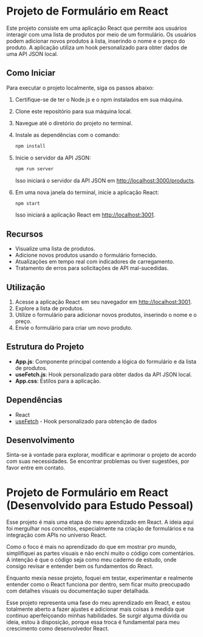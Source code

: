 # Projeto de Formulário em React

Este projeto consiste em uma aplicação React que permite aos usuários interagir com uma lista de produtos por meio de um formulário. Os usuários podem adicionar novos produtos à lista, inserindo o nome e o preço do produto. A aplicação utiliza um hook personalizado para obter dados de uma API JSON local.

## Como Iniciar

Para executar o projeto localmente, siga os passos abaixo:

1. Certifique-se de ter o Node.js e o npm instalados em sua máquina.
2. Clone este repositório para sua máquina local.
3. Navegue até o diretório do projeto no terminal.
4. Instale as dependências com o comando:

   ```bash
   npm install
   ```

5. Inicie o servidor da API JSON:

   ```bash
   npm run server
   ```

   Isso iniciará o servidor da API JSON em [http://localhost:3000/products](http://localhost:3000/products).

6. Em uma nova janela do terminal, inicie a aplicação React:

   ```bash
   npm start
   ```

   Isso iniciará a aplicação React em [http://localhost:3001](http://localhost:3001).

## Recursos

- Visualize uma lista de produtos.
- Adicione novos produtos usando o formulário fornecido.
- Atualizações em tempo real com indicadores de carregamento.
- Tratamento de erros para solicitações de API mal-sucedidas.

## Utilização

1. Acesse a aplicação React em seu navegador em [http://localhost:3001](http://localhost:3001).
2. Explore a lista de produtos.
3. Utilize o formulário para adicionar novos produtos, inserindo o nome e o preço.
4. Envie o formulário para criar um novo produto.

## Estrutura do Projeto

- **App.js**: Componente principal contendo a lógica do formulário e da lista de produtos.
- **useFetch.js**: Hook personalizado para obter dados da API JSON local.
- **App.css**: Estilos para a aplicação.

## Dependências

- React
- [useFetch](./src/hook/useFetch.js) - Hook personalizado para obtenção de dados

## Desenvolvimento

Sinta-se à vontade para explorar, modificar e aprimorar o projeto de acordo com suas necessidades. Se encontrar problemas ou tiver sugestões, por favor entre em contato.

# Projeto de Formulário em React (Desenvolvido para Estudo Pessoal)

Esse projeto é mais uma etapa do meu aprendizado em React. A ideia aqui foi mergulhar nos conceitos, especialmente na criação de formulários e na integração com APIs no universo React.

Como o foco é mais no aprendizado do que em mostrar pro mundo, simplifiquei as partes visuais e não enchi muito o código com comentários. A intenção é que o código seja como meu caderno de estudo, onde consigo revisar e entender bem os fundamentos do React.

Enquanto mexia nesse projeto, foquei em testar, experimentar e realmente entender como o React funciona por dentro, sem ficar muito preocupado com detalhes visuais ou documentação super detalhada.

Esse projeto representa uma fase do meu aprendizado em React, e estou totalmente aberto a fazer ajustes e adicionar mais coisas à medida que continuo aperfeiçoando minhas habilidades. Se surgir alguma dúvida ou ideia, estou à disposição, porque essa troca é fundamental para meu crescimento como desenvolvedor React.
